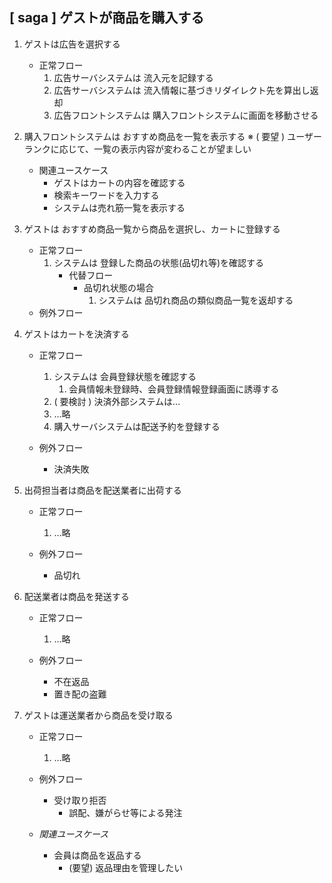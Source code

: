## [ saga ] ゲストが商品を購入する

1.  ゲストは広告を選択する
    * 正常フロー
       1. 広告サーバシステムは 流入元を記録する
       1. 広告サーバシステムは 流入情報に基づきリダイレクト先を算出し返却
       1. 広告フロントシステムは 購入フロントシステムに画面を移動させる

1.  購入フロントシステムは おすすめ商品を一覧を表示する
    ※ ( 要望 ) ユーザーランクに応じて、一覧の表示内容が変わることが望ましい
    
    * 関連ユースケース
      - ゲストはカートの内容を確認する
      - 検索キーワードを入力する
      - システムは売れ筋一覧を表示する

1. ゲストは おすすめ商品一覧から商品を選択し、カートに登録する
   * 正常フロー
      1. システムは 登録した商品の状態(品切れ等)を確認する
          * 代替フロー
            - 品切れ状態の場合
               1. システムは 品切れ商品の類似商品一覧を返却する
   * 例外フロー

1. ゲストはカートを決済する
    * 正常フロー
        1. システムは 会員登録状態を確認する
            1. 会員情報未登録時、会員登録情報登録画面に誘導する
        1. ( 要検討 ) 決済外部システムは…
        1. …略
        1. 購入サーバシステムは配送予約を登録する

    * 例外フロー
      - 決済失敗

1. 出荷担当者は商品を配送業者に出荷する
    * 正常フロー
        1. …略
    
    * 例外フロー
      - 品切れ

1. 配送業者は商品を発送する
    * 正常フロー
        1. …略
    
    * 例外フロー
      - 不在返品
      - 置き配の盗難

1. ゲストは運送業者から商品を受け取る
    * 正常フロー
        1. …略
    
    * 例外フロー
      - 受け取り拒否
          -  誤配、嫌がらせ等による発注
    
    * *関連ユースケース*
      - 会員は商品を返品する
        - (要望) 返品理由を管理したい
